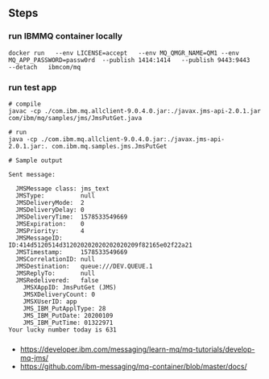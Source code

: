 ## Steps

### run IBMMQ container locally
```
docker run   --env LICENSE=accept   --env MQ_QMGR_NAME=QM1 --env MQ_APP_PASSWORD=passw0rd  --publish 1414:1414   --publish 9443:9443   --detach   ibmcom/mq
```

### run test app
```
# compile
javac -cp ./com.ibm.mq.allclient-9.0.4.0.jar:./javax.jms-api-2.0.1.jar com/ibm/mq/samples/jms/JmsPutGet.java

# run
java -cp ./com.ibm.mq.allclient-9.0.4.0.jar:./javax.jms-api-2.0.1.jar:. com.ibm.mq.samples.jms.JmsPutGet
```

```
# Sample output

Sent message:

  JMSMessage class: jms_text
  JMSType:          null
  JMSDeliveryMode:  2
  JMSDeliveryDelay: 0
  JMSDeliveryTime:  1578533549669
  JMSExpiration:    0
  JMSPriority:      4
  JMSMessageID:     ID:414d5120514d312020202020202020209f82165e02f22a21
  JMSTimestamp:     1578533549669
  JMSCorrelationID: null
  JMSDestination:   queue:///DEV.QUEUE.1
  JMSReplyTo:       null
  JMSRedelivered:   false
    JMSXAppID: JmsPutGet (JMS)             
    JMSXDeliveryCount: 0
    JMSXUserID: app         
    JMS_IBM_PutApplType: 28
    JMS_IBM_PutDate: 20200109
    JMS_IBM_PutTime: 01322971
Your lucky number today is 631

```

### 
* https://developer.ibm.com/messaging/learn-mq/mq-tutorials/develop-mq-jms/
* https://github.com/ibm-messaging/mq-container/blob/master/docs/
